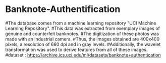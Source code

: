 # Banknote-Authentification
#The database comes from a machine learning repository "UCI Machine Learning Repository". 
#This data was extracted from exemplary images of genuine and counterfeit banknotes. 
#The digitization of these photos was made with an industrial camera. 
#Thus, the images obtained are 400x400 pixels, a resolution of 660 dpi and in gray levels. 
#Additionally, the wavelet transformation was used to derive features from all of these images.
#dataset : https://archive.ics.uci.edu/ml/datasets/banknote+authentication
